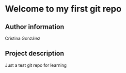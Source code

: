 # Welcome to my first git repo

## Author information
Cristina González

## Project description
Just a test git repo for learning
